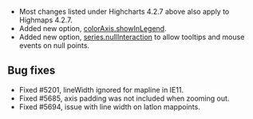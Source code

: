 - Most changes listed under Highcharts 4.2.7 above also apply to Highmaps 4.2.7.
- Added new option, [colorAxis.showInLegend](http://api.highcharts.com/highmaps/colorAxis.showInLegend).
- Added new option, [series.nullInteraction](http://api.highcharts.com/highmaps/plotOptions.map.nullInteraction) to allow tooltips and mouse events on null points.
## Bug fixes 
- Fixed #5201, lineWidth ignored for mapline in IE11.
- Fixed #5685, axis padding was not included when zooming out.
- Fixed #5694, issue with line width on latlon mappoints.